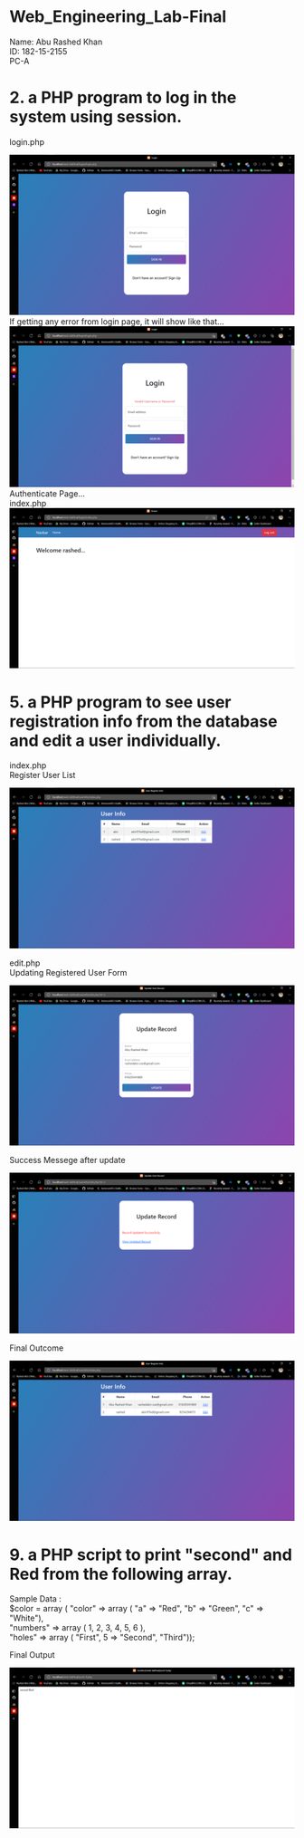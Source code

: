 # Web_Engineering_Lab-Final

Name: Abu Rashed Khan
<br/>
ID: 182-15-2155
<br/>
PC-A

# 2. a PHP program to log in the system using session.

login.php

<img src="https://github.com/rashedabir/Web_Engineering_Lab-Final/blob/main/Output%20SS/login.png" alt="" />

<br/>
If getting any error from login page, it will show like that...

<img src="https://github.com/rashedabir/Web_Engineering_Lab-Final/blob/main/Output%20SS/error.png" alt="" />

<br/>
Authenticate Page...
<br/>
index.php
<img src="https://github.com/rashedabir/Web_Engineering_Lab-Final/blob/main/Output%20SS/index.png" alt="" />

<br/>

# 5. a PHP program to see user registration info from the database and edit a user individually.

index.php
<br/>
Register User List

<img src="https://github.com/rashedabir/Web_Engineering_Lab-Final/blob/main/Output%20SS/users.png" alt="" />

edit.php
<br/>
Updating Registered User Form

<img src="https://github.com/rashedabir/Web_Engineering_Lab-Final/blob/main/Output%20SS/update.png" alt="" />

Success Messege after update

<img src="https://github.com/rashedabir/Web_Engineering_Lab-Final/blob/main/Output%20SS/success.png" alt="" />

Final Outcome

<img src="https://github.com/rashedabir/Web_Engineering_Lab-Final/blob/main/Output%20SS/final.png" alt="" />

# 9. a PHP script to print "second" and Red from the following array.

Sample Data :
<br/>
$color = array ( "color" => array ( "a" => "Red", "b" => "Green", "c" => "White"),
<br/>
"numbers" => array ( 1, 2, 3, 4, 5, 6 ),
<br/>
"holes" => array ( "First", 5 => "Second", "Third"));
<br/>

Final Output

<img src="https://github.com/rashedabir/Web_Engineering_Lab-Final/blob/main/Output%20SS/prob9.png" alt="" />
